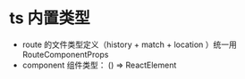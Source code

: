 # ts 内置类型
* route 的文件类型定义（history + match + location ）统一用 RouteComponentProps
* component 组件类型： () => ReactElement